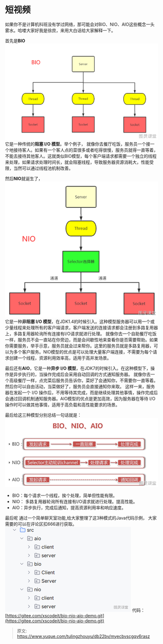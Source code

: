 # 短视频

如果你不是计算机科班没有学过网络，那可能会对BIO、NIO、AIO这些概念一头雾水。哈喽大家好我是徐庶，来用大白话给大家解释一下。

首先是**BIO**![1716793621670-391a3f5b-ce02-48ee-975d-14edfca8b59b.png](./img/QgsIrsQd-hblEURy/1716793621670-391a3f5b-ce02-48ee-975d-14edfca8b59b-480380.png)它是一种传统的**阻塞 I/O 模型**。举个例子， 就像你去餐厅吃饭，服务员一个接一个地接待客人。如果有一个客人点的菜很多或者吃得很慢，服务员就得一直等着，不能去接待其他客人。这就类似BIO模型，每个客户端请求都需要一个独立的线程来处理，如果请求处理时间长，就会阻塞线程，导致服务器资源消耗大，性能受限，当然可以通过线程池机制改善。

然后**NIO**就诞生了，![1716793660332-6661c8b3-358d-47a3-a842-a705517e48f0.png](./img/QgsIrsQd-hblEURy/1716793660332-6661c8b3-358d-47a3-a842-a705517e48f0-478755.png)它是一种**非阻塞 I/O 模型**，在JDK1.4的时候引入。这种模型服务器可以用一个或少量线程来处理所有的客户端请求，客户端发送的连接请求都会注册到多路复用器上，多路复用器轮询所有连接有I/O请求就进行处理。
就像你去一个自助餐厅吃饭一样，服务员不会一直站在你旁边，而是会间歇性地来查看你是否需要帮助。如果你需要服务，举手示意，服务员就会过来帮你。这里的服务员就是多路复用器，可以为多个客户服务。NIO模型的优点是可以处理大量客户端连接，不需要为每个请求创建一个线程，资源利用效率高，适用于高并发场景。

最后还有**AIO**，它是一种**异步 I/O 模型**，在JDK7的时候引入。在这种模型下，操作是异步执行的，当操作完成后会采用自动回调的方式通知服务器。
就像你去一个高级餐厅一样，点完菜后服务员告诉你，菜好了会通知你，不需要你一直等着。然后你可以自由活动，当菜做好了，服务员会直接通知你来取。
这样一来，服务器在发起一个 I/O 操作后，不用等待其完成，而是继续处理其他事情，操作完成后会通过回调机制通知服务器。AIO模型的优点是更加高效，因为服务器在等待 I/O 操作时可以做其他事情，适用于高负载和高性能要求的场景。

最后给这三种模型分别总结一句话就是：![1716792330534-e9d78089-7e0c-40d0-abb7-84a5657931d9.png](./img/QgsIrsQd-hblEURy/1716792330534-e9d78089-7e0c-40d0-abb7-84a5657931d9-038525.png)

- BIO：每个请求一个线程，挨个处理，简单但性能有限。
- NIO： 多路复用器轮询所有连接有I/O请求就进行处理。提高性能。
- AIO：异步执行，完成后通知，提高资源利用率和响应速度。

最后呢 通过一个简单聊天室功能,给大家整理了这3种模式的Java代码示例， 大家需要的可以在评论区扣666进行获取。
![image.png](./img/QgsIrsQd-hblEURy/1716451167482-262d89be-b93d-43b6-b3c1-6b9130447526-857893.png)
代码：[https://gitee.com/xscodeit/bio-nio-aio-demo.git](https://gitee.com/xscodeit/bio-nio-aio-demo.git)


> 原文: <https://www.yuque.com/tulingzhouyu/db22bv/myecbvscgqv6rasz>